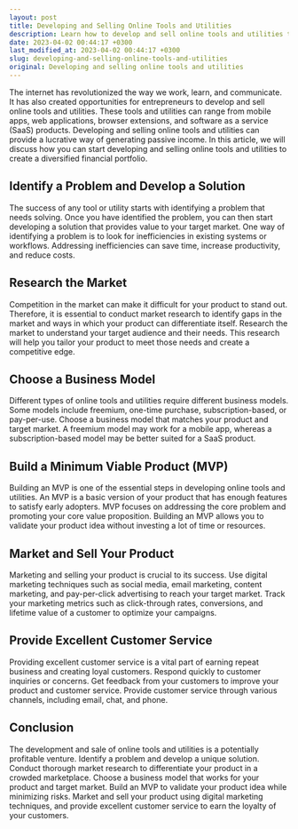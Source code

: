 ```yaml
---
layout: post
title: Developing and Selling Online Tools and Utilities
description: Learn how to develop and sell online tools and utilities to generate passive income for your financial portfolio.
date: 2023-04-02 00:44:17 +0300
last_modified_at: 2023-04-02 00:44:17 +0300
slug: developing-and-selling-online-tools-and-utilities
original: Developing and selling online tools and utilities
---
```

The internet has revolutionized the way we work, learn, and communicate. It has also created opportunities for entrepreneurs to develop and sell online tools and utilities. These tools and utilities can range from mobile apps, web applications, browser extensions, and software as a service (SaaS) products. Developing and selling online tools and utilities can provide a lucrative way of generating passive income. In this article, we will discuss how you can start developing and selling online tools and utilities to create a diversified financial portfolio.

## Identify a Problem and Develop a Solution

The success of any tool or utility starts with identifying a problem that needs solving. Once you have identified the problem, you can then start developing a solution that provides value to your target market. One way of identifying a problem is to look for inefficiencies in existing systems or workflows. Addressing inefficiencies can save time, increase productivity, and reduce costs.

## Research the Market

Competition in the market can make it difficult for your product to stand out. Therefore, it is essential to conduct market research to identify gaps in the market and ways in which your product can differentiate itself. Research the market to understand your target audience and their needs. This research will help you tailor your product to meet those needs and create a competitive edge.

## Choose a Business Model

Different types of online tools and utilities require different business models. Some models include freemium, one-time purchase, subscription-based, or pay-per-use. Choose a business model that matches your product and target market. A freemium model may work for a mobile app, whereas a subscription-based model may be better suited for a SaaS product.

## Build a Minimum Viable Product (MVP)

Building an MVP is one of the essential steps in developing online tools and utilities. An MVP is a basic version of your product that has enough features to satisfy early adopters. MVP focuses on addressing the core problem and promoting your core value proposition. Building an MVP allows you to validate your product idea without investing a lot of time or resources.

## Market and Sell Your Product

Marketing and selling your product is crucial to its success. Use digital marketing techniques such as social media, email marketing, content marketing, and pay-per-click advertising to reach your target market. Track your marketing metrics such as click-through rates, conversions, and lifetime value of a customer to optimize your campaigns.

## Provide Excellent Customer Service

Providing excellent customer service is a vital part of earning repeat business and creating loyal customers. Respond quickly to customer inquiries or concerns. Get feedback from your customers to improve your product and customer service. Provide customer service through various channels, including email, chat, and phone.

## Conclusion

The development and sale of online tools and utilities is a potentially profitable venture. Identify a problem and develop a unique solution. Conduct thorough market research to differentiate your product in a crowded marketplace. Choose a business model that works for your product and target market. Build an MVP to validate your product idea while minimizing risks. Market and sell your product using digital marketing techniques, and provide excellent customer service to earn the loyalty of your customers.